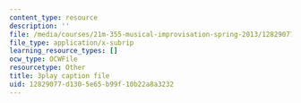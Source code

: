 ```yaml
---
content_type: resource
description: ''
file: /media/courses/21m-355-musical-improvisation-spring-2013/12829077d1305e65b99f10b22a8a3232_PPDWaZPu7MU.vtt
file_type: application/x-subrip
learning_resource_types: []
ocw_type: OCWFile
resourcetype: Other
title: 3play caption file
uid: 12829077-d130-5e65-b99f-10b22a8a3232
---
```


